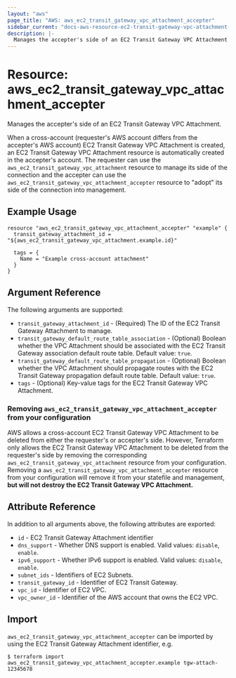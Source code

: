 ```yaml
---
layout: "aws"
page_title: "AWS: aws_ec2_transit_gateway_vpc_attachment_accepter"
sidebar_current: "docs-aws-resource-ec2-transit-gateway-vpc-attachment-accepter"
description: |-
  Manages the accepter's side of an EC2 Transit Gateway VPC Attachment
---
```


# Resource: aws_ec2_transit_gateway_vpc_attachment_accepter

Manages the accepter's side of an EC2 Transit Gateway VPC Attachment.

When a cross-account (requester's AWS account differs from the accepter's AWS account) EC2 Transit Gateway VPC Attachment
is created, an EC2 Transit Gateway VPC Attachment resource is automatically created in the accepter's account.
The requester can use the `aws_ec2_transit_gateway_vpc_attachment` resource to manage its side of the connection
and the accepter can use the `aws_ec2_transit_gateway_vpc_attachment_accepter` resource to "adopt" its side of the
connection into management.

## Example Usage

```hcl
resource "aws_ec2_transit_gateway_vpc_attachment_accepter" "example" {
  transit_gateway_attachment_id = "${aws_ec2_transit_gateway_vpc_attachment.example.id}"

  tags = {
    Name = "Example cross-account attachment"
  }
}
```

## Argument Reference

The following arguments are supported:

* `transit_gateway_attachment_id` - (Required) The ID of the EC2 Transit Gateway Attachment to manage.
* `transit_gateway_default_route_table_association` - (Optional) Boolean whether the VPC Attachment should be associated with the EC2 Transit Gateway association default route table. Default value: `true`.
* `transit_gateway_default_route_table_propagation` - (Optional) Boolean whether the VPC Attachment should propagate routes with the EC2 Transit Gateway propagation default route table. Default value: `true`.
* `tags` - (Optional) Key-value tags for the EC2 Transit Gateway VPC Attachment.

### Removing `aws_ec2_transit_gateway_vpc_attachment_accepter` from your configuration

AWS allows a cross-account EC2 Transit Gateway VPC Attachment to be deleted from either the requester's or accepter's side.
However, Terraform only allows the EC2 Transit Gateway VPC Attachment to be deleted from the requester's side
by removing the corresponding `aws_ec2_transit_gateway_vpc_attachment` resource from your configuration.
Removing a `aws_ec2_transit_gateway_vpc_attachment_accepter` resource from your configuration will remove it
from your statefile and management, **but will not destroy the EC2 Transit Gateway VPC Attachment.**

## Attribute Reference

In addition to all arguments above, the following attributes are exported:

* `id` - EC2 Transit Gateway Attachment identifier
* `dns_support` - Whether DNS support is enabled. Valid values: `disable`, `enable`.
* `ipv6_support` - Whether IPv6 support is enabled. Valid values: `disable`, `enable`.
* `subnet_ids` - Identifiers of EC2 Subnets.
* `transit_gateway_id` - Identifier of EC2 Transit Gateway.
* `vpc_id` - Identifier of EC2 VPC.
* `vpc_owner_id` - Identifier of the AWS account that owns the EC2 VPC.

## Import

`aws_ec2_transit_gateway_vpc_attachment_accepter` can be imported by using the EC2 Transit Gateway Attachment identifier, e.g.

```
$ terraform import aws_ec2_transit_gateway_vpc_attachment_accepter.example tgw-attach-12345678
```

